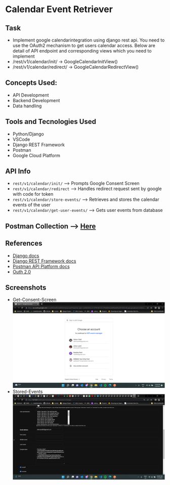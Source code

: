 # Calendar Event Retriever
## Task
- Implement google calendarintegration using django rest api. You need to use the OAuth2 mechanism to
get users calendar access. Below are detail of API endpoint and corresponding views which you need to implement
- /rest/v1/calendar/init/ -> GoogleCalendarInitView()
- /rest/v1/calendar/redirect/ -> GoogleCalendarRedirectView()

## Concepts Used:
* API Development
* Backend Development
* Data handling

## Tools and Tecnologies Used
* Python/Django
* VSCode
* Django REST Framework
* Postman
* Google Cloud Platform

## API Info
* `rest/v1/calendar/init/` --> Prompts Google Consent Screen
* `rest/v1/calendar/redirect` --> Handles redirect request sent by google with code for token
* `rest/v1/calendar/store-events/` --> Retrieves and stores the calendar events of the user
* `rest/v1/calendar/get-user-events/` --> Gets user events from database

## Postman Collection --> [Here](https://github.com/ColonelAVP/CalendarEventRetriever/blob/master/Google_Calender_API_collection.postman_collection)


## References
* [Django docs](https://www.djangoproject.com/start/)
* [Django REST Framework docs](https://www.django-rest-framework.org/)
* [Postman API Platform docs](https://learning.postman.com/docs/getting-started/introduction/)
* [Outh 2.0](https://oauth.net/2/)

## Screenshots
* Get-Consent-Screen
![alt_tag](https://raw.githubusercontent.com/ColonelAVP/CalendarEventRetriever/master/Outputs/consent_window.png)
* Stored-Events
![alt_tag](https://raw.githubusercontent.com/ColonelAVP/CalendarEventRetriever/master/Outputs/events_store_in_DB.png)
